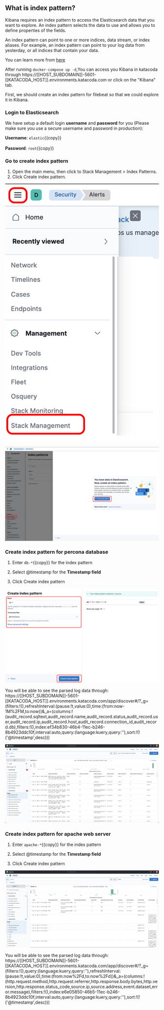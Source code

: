 ## What is index pattern?

Kibana requires an index pattern to access the Elasticsearch data that you want to explore. An index pattern selects the data to use and allows you to define properties of the fields.

An index pattern can point to one or more indices, data stream, or index aliases. For example, an index pattern can point to your log data from yesterday, or all indices that contain your data.

You can learn more from [here](https://www.elastic.co/guide/en/kibana/current/index-patterns.html)

After running `docker-compose up -d`,You can access you Kibana in katacoda through https://[[HOST_SUBDOMAIN]]-5601-[[KATACODA_HOST]].environments.katacoda.com or click on the "Kibana" tab.

First, we should create an index pattern for filebeat so that we could explore it in Kibana.

### Login to Elasticsearch

We have setup a default login **username** and **password** for you (Please make sure you use a secure username and password in production):

**Username**: `elastic`{{copy}}
</br>
</br>
**Password**: `root`{{copy}}
</br>

### Go to create index pattern

1. Open the main menu, then click to Stack Management > Index Patterns.
2. Click Create index pattern.

![Image](./assets/menu.png)

![Image](./assets/index_pattern.png)

### Create index pattern for percona database

1. Enter `db-*`{{copy}} for the index pattern

2. Select @timestamp for the **Timestamp field**

3. Click Create index pattern

![Image](./assets/index_db.png)

You will be able to see the parsed log data through:
https://[[HOST_SUBDOMAIN]]-5601-[[KATACODA_HOST]].environments.katacoda.com/app/discover#/?\_g=(filters:!(),refreshInterval:(pause:!t,value:0),time:(from:now-1M%2FM,to:now))&\_a=(columns:!(audit_record.sqltext,audit_record.name,audit_record.status,audit_record.user,audit_record.ip,audit_record.host,audit_record.connection_id,audit_record.db),filters:!(),index:ef34b830-46b4-11ec-b246-8b4923ddc10f,interval:auto,query:(language:kuery,query:''),sort:!(!('@timestamp',desc)))

![Image](./assets/parsed_db.png)

### Create index pattern for apache web server

1. Enter `apache-*`{{copy}} for the index pattern

2. Select @timestamp for the **Timestamp field**

3. Click Create index pattern

![Image](./assets/parsed_ap.png)

You will be able to see the parsed log data through:
https://[[HOST_SUBDOMAIN]]-5601-[[KATACODA_HOST]].environments.katacoda.com/app/discover#/?\_g=(filters:!(),query:(language:kuery,query:''),refreshInterval:(pause:!t,value:0),time:(from:now%2Fd,to:now%2Fd))&\_a=(columns:!(http.request.method,http.request.referrer,http.response.body.bytes,http.version,http.response.status_code,source.ip,source.address,event.dataset,error.message),filters:!(),index:e6e05850-46b5-11ec-b246-8b4923ddc10f,interval:auto,query:(language:kuery,query:''),sort:!(!('@timestamp',desc)))
